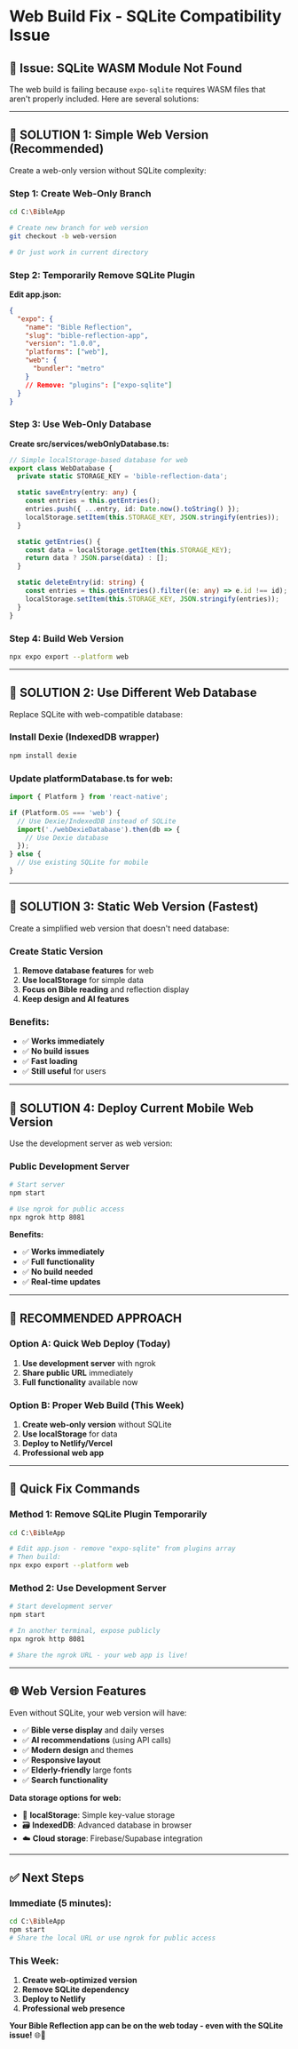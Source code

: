 # Web Build Fix - SQLite Compatibility Issue

## 🔧 **Issue: SQLite WASM Module Not Found**

The web build is failing because `expo-sqlite` requires WASM files that aren't properly included. Here are several solutions:

---

## 🚀 **SOLUTION 1: Simple Web Version (Recommended)**

Create a web-only version without SQLite complexity:

### **Step 1: Create Web-Only Branch**
```bash
cd C:\BibleApp

# Create new branch for web version
git checkout -b web-version

# Or just work in current directory
```

### **Step 2: Temporarily Remove SQLite Plugin**

**Edit app.json:**
```json
{
  "expo": {
    "name": "Bible Reflection",
    "slug": "bible-reflection-app",
    "version": "1.0.0",
    "platforms": ["web"],
    "web": {
      "bundler": "metro"
    }
    // Remove: "plugins": ["expo-sqlite"]
  }
}
```

### **Step 3: Use Web-Only Database**

**Create src/services/webOnlyDatabase.ts:**
```typescript
// Simple localStorage-based database for web
export class WebDatabase {
  private static STORAGE_KEY = 'bible-reflection-data';

  static saveEntry(entry: any) {
    const entries = this.getEntries();
    entries.push({ ...entry, id: Date.now().toString() });
    localStorage.setItem(this.STORAGE_KEY, JSON.stringify(entries));
  }

  static getEntries() {
    const data = localStorage.getItem(this.STORAGE_KEY);
    return data ? JSON.parse(data) : [];
  }

  static deleteEntry(id: string) {
    const entries = this.getEntries().filter((e: any) => e.id !== id);
    localStorage.setItem(this.STORAGE_KEY, JSON.stringify(entries));
  }
}
```

### **Step 4: Build Web Version**
```bash
npx expo export --platform web
```

---

## 🚀 **SOLUTION 2: Use Different Web Database**

Replace SQLite with web-compatible database:

### **Install Dexie (IndexedDB wrapper)**
```bash
npm install dexie
```

### **Update platformDatabase.ts for web:**
```typescript
import { Platform } from 'react-native';

if (Platform.OS === 'web') {
  // Use Dexie/IndexedDB instead of SQLite
  import('./webDexieDatabase').then(db => {
    // Use Dexie database
  });
} else {
  // Use existing SQLite for mobile
}
```

---

## 🚀 **SOLUTION 3: Static Web Version (Fastest)**

Create a simplified web version that doesn't need database:

### **Create Static Version**
1. **Remove database features** for web
2. **Use localStorage** for simple data
3. **Focus on Bible reading** and reflection display
4. **Keep design and AI features**

### **Benefits:**
- ✅ **Works immediately**
- ✅ **No build issues**
- ✅ **Fast loading**
- ✅ **Still useful** for users

---

## 🚀 **SOLUTION 4: Deploy Current Mobile Web Version**

Use the development server as web version:

### **Public Development Server**
```bash
# Start server
npm start

# Use ngrok for public access
npx ngrok http 8081
```

**Benefits:**
- ✅ **Works immediately**
- ✅ **Full functionality**
- ✅ **No build needed**
- ✅ **Real-time updates**

---

## 🎯 **RECOMMENDED APPROACH**

### **Option A: Quick Web Deploy (Today)**
1. **Use development server** with ngrok
2. **Share public URL** immediately
3. **Full functionality** available now

### **Option B: Proper Web Build (This Week)**
1. **Create web-only version** without SQLite
2. **Use localStorage** for data
3. **Deploy to Netlify/Vercel**
4. **Professional web app**

---

## 📝 **Quick Fix Commands**

### **Method 1: Remove SQLite Plugin Temporarily**
```bash
cd C:\BibleApp

# Edit app.json - remove "expo-sqlite" from plugins array
# Then build:
npx expo export --platform web
```

### **Method 2: Use Development Server**
```bash
# Start development server
npm start

# In another terminal, expose publicly
npx ngrok http 8081

# Share the ngrok URL - your web app is live!
```

---

## 🌐 **Web Version Features**

Even without SQLite, your web version will have:

- ✅ **Bible verse display** and daily verses
- ✅ **AI recommendations** (using API calls)
- ✅ **Modern design** and themes
- ✅ **Responsive layout**
- ✅ **Elderly-friendly** large fonts
- ✅ **Search functionality**

**Data storage options for web:**
- 📁 **localStorage**: Simple key-value storage
- 🗃️ **IndexedDB**: Advanced database in browser
- ☁️ **Cloud storage**: Firebase/Supabase integration

---

## ✅ **Next Steps**

### **Immediate (5 minutes):**
```bash
cd C:\BibleApp
npm start
# Share the local URL or use ngrok for public access
```

### **This Week:**
1. **Create web-optimized version**
2. **Remove SQLite dependency**
3. **Deploy to Netlify**
4. **Professional web presence**

**Your Bible Reflection app can be on the web today - even with the SQLite issue!** 🌐🙏